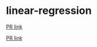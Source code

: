 # linear-regression

[ PR link ](https://github.com/salsabilmislat/linear-regression/pull/1)

[ PR link ](https://github.com/salsabilmislat/linear-regression/pull/2)
